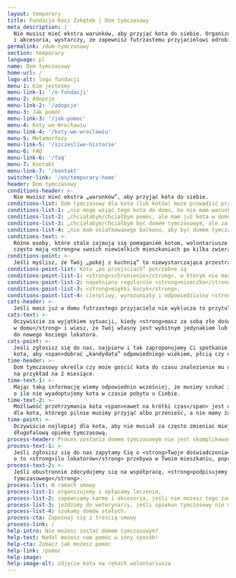 ```yaml
---
layout: temporary
title: Fundacja Koci Zakątek | Dom tymczasowy
meta_description: |
  Nie musisz mieć ekstra warunków, aby przyjąć kota do siebie. Organizujemy leczenie, karmę
  i akcesoria, wystarczy, że zapewnisz futrzastemu przyjacielowi odrobinę miejsca, ciepła i miłości.
permalink: /dom-tymczasowy
section: temporary
language: pl
name: Dom tymczasowy
home-url: /
logo-alt: logo fundacji
menu-1: Kim jesteśmy
menu-link-1: '/o-fundacji'
menu-2: Adopcje
menu-link-2: '/adopcje'
menu-3: Jak pomóc
menu-link-3: '/jak-pomoc'
menu-4: Koty we Wrocławiu
menu-link-4: '/koty-we-wroclawiu'
menu-5: Metamorfozy
menu-link-5: '/szczesliwe-historie'
menu-6: FAQ
menu-link-6: '/faq'
menu-7: Kontakt
menu-link-7: '/kontakt'
switcher-link: '/en/temporary-home'
header: Dom tymczasowy
conditions-header: >-
  Nie musisz mieć ekstra „warunków”, aby przyjąć kota do siebie.
conditions-list: Dom tymczasowy dla kota (lub kotów) może prowadzić prawie każdy. Często słyszymy
conditions-list-1: „nie mogę wziąć tego kota do domu, bo nie mam warunków”
conditions-list-2: „chciałabym/chciałbym pomóc, ale mam już kota w domu”
conditions-list-3: „chciałabym/chciałbym być domem tymczasowym, ale za pół roku zmieniam mieszkanie”
conditions-list-4: „nie mam osiatkowanego balkonu, aby być domem tymczasowym”
conditions-text: >-
  Różne osoby, które stale zajmują się pomaganiem kotom, wolontariusze fundacji lub inni ludzie,
  często mają <strong>w swoich niewielkich mieszkaniach po kilka zwierząt</strong> oczekujących na adopcję.
conditions-point: >-
  Jeśli myślisz, że Twój „pokój z kuchnią” to niewystarczająca przestrzeń dla kota – jesteś w błędzie!
conditions-point-list: Kotu „po przejściach” potrzebne są
conditions-point-list-1: <strong>schronienie</strong>, w którym nie marznie i nie moknie,
conditions-point-list-2: napełniana regularnie <strong>miseczka</strong>,
conditions-point-list-3: <strong>miękki kocyk</strong>,
conditions-point-list-4: cierpliwy, wyrozumiały i odpowiedzialny <strong>człowiek</strong>.
cats-header: >-
  Jeśli masz już w domu futrzastego przyjaciela nie wyklucza to przytulenia na jakiś czas drugiego.
cats-text: >-
  Oczywiście za wyjątkiem sytuacji, kiedy <strong>masz za sobą złe doświadczenia z drugim kotem
  w domu</strong> i wiesz, że Twój własny jest wybitnym jedynakiem lub dominatorem w stosunku
  do nowego kociego lokatora.
cats-point: >-
  Jeśli zgłosisz się do nas, najpierw i tak zaproponujemy Ci spotkanie, aby poznać Ciebie oraz Twojego
  kota, aby <span>dobrać „kandydata” odpowiedniego wiekiem, płcią czy usposobieniem</span>.
time-header: >-
  Dom tymczasowy określa czy może gościć kota do czasu znalezienie mu domu stałego czy też
  na przykład na 2 miesiące. 
time-text-1: >-
  Mając taką informację wiemy odpowiednio wcześniej, że musimy szukać innego domu tymczasowego,
  o ile nie wyadoptujemy kota w czasie pobytu u Ciebie.
time-text-2: >-
  Możliwość przetrzymania kota <span>nawet na krótki czas</span> jest często <span>opcją ratunkową</span>
  dla kota, którego pilnie musimy przyjąć albo przenieść, a nie mamy żadnych innych wolnych miejsc.
time-point: >-
  Oczywiście najlepiej dla kota, aby nie musiał za często zmieniać miejsc pobytu i zdecydowanie preferujemy
  długofalową opiekę tymczasową.
process-header: Proces zostania domem tymczasowym nie jest skomplikowany
process-text-1: >-
  Jeśli zgłosisz się do nas zapytamy Cię o <strong>Twoje doświadczenia</strong> w opiece nad kotami,
  o to <strong>ilu lokatorów</strong> przebywa w Twoim mieszkaniu, poprosimy o <strong>możliwość spotkania</strong>.
process-text-2: >-
  Jeśli obustronnie zdecydujemy się na współpracę, <strong>podpisujemy z Tobą umowę na prowadzenie domu
  tymczasowego</strong>.
process-list: W ramach umowy
process-list-1: organizujemy i opłacamy leczenie,
process-list-2: zapewniamy karmę i akcesoria, jeśli nie możesz tego zaoferować,
process-list-3: jeździmy do weterynarzy, jeśli opiekun tymczasowy nie może,
process-list-4: szukamy domów stałych.
process-cta: Zapoznaj się z treścią umowy
process-link: /
help-intro: Nie możesz zostać domem tymczasowym?
help-text: Nadal możesz nam pomóc w inny sposób!
help-cta: Zobacz jak możesz pomóc
help-link: /pomoc
help-image: 
help-image-alt: zdjęcie kota na rękach wolontariusza
---
```

